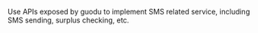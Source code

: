 Use APIs exposed by guodu to implement SMS related service, including SMS sending, surplus checking, etc.